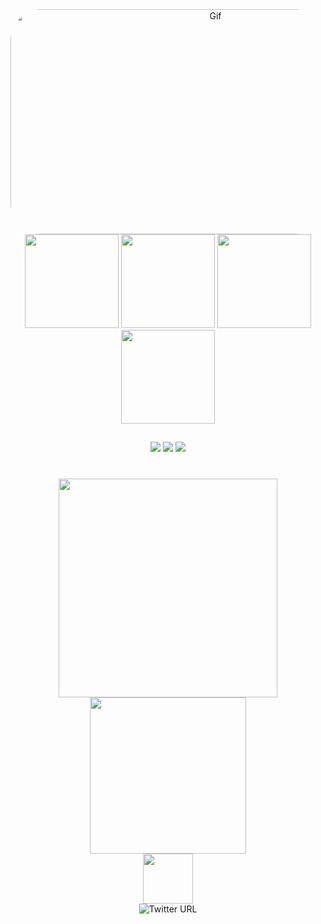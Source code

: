 <div align="center">
<img align="leaft" alt="Gif" height="360" width="640" style="border-radius:50px;"  src="https://user-images.githubusercontent.com/104467309/178572559-8f9a513e-d90b-4a3b-9c13-15dbf61fceb1.gif">
<div align="center">
<img height="150em" src="https://github-profile-summary-cards.vercel.app/api/cards/profile-details?username=paulinrs&theme=radical"/> 
<img height="150em" src="https://github-readme-stats.vercel.app/api?username=paulinrs&show_icons=true&theme=radical&include_all_commits=true&count_private=false&hide_border=true"/> <img height="150em" src="https://github-readme-stats.vercel.app/api/top-langs/?username=paulinrs&layout=compact&langs_count=7&theme=radical&hide_border=true"/> <img height="150em" src="https://github-readme-streak-stats.herokuapp.com/?user=paulinrs&theme=radical&hide_border=true"/>

   
##
 
<div> 
  <a href="https://www.instagram.com/paulinnrs/" target="_blank"><img src="https://img.shields.io/badge/-Instagram-%23E4405F?style=for-the-badge&logo=instagram&logoColor=white" target="_blank"></a>
  <a href = "mailto:paulinn.rs@gmail.com"><img src="https://img.shields.io/badge/-Gmail-%23333?style=for-the-badge&logo=gmail&logoColor=white" target="_blank"></a>
  <a href="https://www.linkedin.com/in/paulo-roberto-568a80209/" target="_blank"><img src="https://img.shields.io/badge/-LinkedIn-%230077B5?style=for-the-badge&logo=linkedin&logoColor=white" target="_blank"></a> 
  
          
   
<h1 align="left">
   <h1 align="left">
 </h1> <img src="https://user-images.githubusercontent.com/104467309/178581992-155ca055-d2da-4bfe-9305-01a0bde87ca1.gif" width="350px">  
   </h1>
<img src="https://user-images.githubusercontent.com/104467309/178513487-d1a267ff-4f00-4bf2-85f5-4eb27662bc24.gif" width="250px">


<div align="center">
<img src="https://media.giphy.com/media/0TtX2qqpxp3pIafzio/giphy.gif" width="80"> 
<div align="center">
<img alt="Twitter URL" src="https://img.shields.io/twitter/url?label=TWITTER&style=social&url=https%3A%2F%2Ftwitter.com%2Fpaulin_rs">
